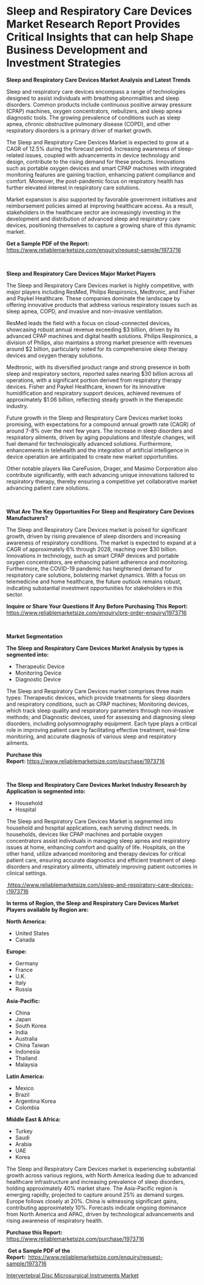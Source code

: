 <p><h1>Sleep and Respiratory Care Devices Market Research Report Provides Critical Insights that can help Shape Business Development and Investment Strategies</h1></p><p><strong>Sleep and Respiratory Care Devices Market Analysis and Latest Trends</strong></p>
<p><p>Sleep and respiratory care devices encompass a range of technologies designed to assist individuals with breathing abnormalities and sleep disorders. Common products include continuous positive airway pressure (CPAP) machines, oxygen concentrators, nebulizers, and sleep apnea diagnostic tools. The growing prevalence of conditions such as sleep apnea, chronic obstructive pulmonary disease (COPD), and other respiratory disorders is a primary driver of market growth. </p><p>The Sleep and Respiratory Care Devices Market is expected to grow at a CAGR of 12.5% during the forecast period. Increasing awareness of sleep-related issues, coupled with advancements in device technology and design, contribute to the rising demand for these products. Innovations such as portable oxygen devices and smart CPAP machines with integrated monitoring features are gaining traction, enhancing patient compliance and comfort. Moreover, the post-pandemic focus on respiratory health has further elevated interest in respiratory care solutions. </p><p>Market expansion is also supported by favorable government initiatives and reimbursement policies aimed at improving healthcare access. As a result, stakeholders in the healthcare sector are increasingly investing in the development and distribution of advanced sleep and respiratory care devices, positioning themselves to capture a growing share of this dynamic market.</p></p>
<p><strong>Get a Sample PDF of the Report:&nbsp;</strong> <a href="https://www.reliablemarketsize.com/enquiry/request-sample/1973716?utm_campaign=2773&utm_medium=2&utm_source=Github&utm_content=ia&utm_term=05032025&utm_id=sleep-and-respiratory-care-devices">https://www.reliablemarketsize.com/enquiry/request-sample/1973716</a></p>
<p>&nbsp;</p>
<p><strong>Sleep and Respiratory Care Devices Major Market Players</strong></p>
<p><p>The Sleep and Respiratory Care Devices market is highly competitive, with major players including ResMed, Philips Respironics, Medtronic, and Fisher and Paykel Healthcare. These companies dominate the landscape by offering innovative products that address various respiratory issues such as sleep apnea, COPD, and invasive and non-invasive ventilation.</p><p>ResMed leads the field with a focus on cloud-connected devices, showcasing robust annual revenue exceeding $3 billion, driven by its advanced CPAP machines and digital health solutions. Philips Respironics, a division of Philips, also maintains a strong market presence with revenues around $2 billion, particularly noted for its comprehensive sleep therapy devices and oxygen therapy solutions.</p><p>Medtronic, with its diversified product range and strong presence in both sleep and respiratory sectors, reported sales nearing $30 billion across all operations, with a significant portion derived from respiratory therapy devices. Fisher and Paykel Healthcare, known for its innovative humidification and respiratory support devices, achieved revenues of approximately $1.06 billion, reflecting steady growth in the therapeutic industry.</p><p>Future growth in the Sleep and Respiratory Care Devices market looks promising, with expectations for a compound annual growth rate (CAGR) of around 7-8% over the next few years. The increase in sleep disorders and respiratory ailments, driven by aging populations and lifestyle changes, will fuel demand for technologically advanced solutions. Furthermore, enhancements in telehealth and the integration of artificial intelligence in device operation are anticipated to create new market opportunities.</p><p>Other notable players like CareFusion, Drager, and Masimo Corporation also contribute significantly, with each advancing unique innovations tailored to respiratory therapy, thereby ensuring a competitive yet collaborative market advancing patient care solutions.</p></p>
<p>&nbsp;</p>
<p><strong>What Are The Key Opportunities For Sleep and Respiratory Care Devices Manufacturers?</strong></p>
<p><p>The Sleep and Respiratory Care Devices market is poised for significant growth, driven by rising prevalence of sleep disorders and increasing awareness of respiratory conditions. The market is expected to expand at a CAGR of approximately 6% through 2028, reaching over $30 billion. Innovations in technology, such as smart CPAP devices and portable oxygen concentrators, are enhancing patient adherence and monitoring. Furthermore, the COVID-19 pandemic has heightened demand for respiratory care solutions, bolstering market dynamics. With a focus on telemedicine and home healthcare, the future outlook remains robust, indicating substantial investment opportunities for stakeholders in this sector.</p></p>
<p><strong>Inquire or Share Your Questions If Any Before Purchasing This Report:</strong> <a href="https://www.reliablemarketsize.com/enquiry/pre-order-enquiry/1973716?utm_campaign=2773&utm_medium=2&utm_source=Github&utm_content=ia&utm_term=05032025&utm_id=sleep-and-respiratory-care-devices">https://www.reliablemarketsize.com/enquiry/pre-order-enquiry/1973716</a></p>
<p>&nbsp;</p>
<p><strong>Market Segmentation</strong></p>
<p><strong>The Sleep and Respiratory Care Devices Market Analysis by types is segmented into:</strong></p>
<p><ul><li>Therapeutic Device</li><li>Monitoring Device</li><li>Diagnostic Device</li></ul></p>
<p><p>The Sleep and Respiratory Care Devices market comprises three main types: Therapeutic devices, which provide treatments for sleep disorders and respiratory conditions, such as CPAP machines; Monitoring devices, which track sleep quality and respiratory parameters through non-invasive methods; and Diagnostic devices, used for assessing and diagnosing sleep disorders, including polysomnography equipment. Each type plays a critical role in improving patient care by facilitating effective treatment, real-time monitoring, and accurate diagnosis of various sleep and respiratory ailments.</p></p>
<p><strong>Purchase this Report:&nbsp;</strong><a href="https://www.reliablemarketsize.com/purchase/1973716?utm_campaign=2773&utm_medium=2&utm_source=Github&utm_content=ia&utm_term=05032025&utm_id=sleep-and-respiratory-care-devices">https://www.reliablemarketsize.com/purchase/1973716</a></p>
<p>&nbsp;</p>
<p><strong>The Sleep and Respiratory Care Devices Market Industry Research by Application is segmented into:</strong></p>
<p><ul><li>Household</li><li>Hospital</li></ul></p>
<p><p>The Sleep and Respiratory Care Devices Market is segmented into household and hospital applications, each serving distinct needs. In households, devices like CPAP machines and portable oxygen concentrators assist individuals in managing sleep apnea and respiratory issues at home, enhancing comfort and quality of life. Hospitals, on the other hand, utilize advanced monitoring and therapy devices for critical patient care, ensuring accurate diagnostics and efficient treatment of sleep disorders and respiratory ailments, ultimately improving patient outcomes in clinical settings.</p></p>
<p><a href="https://www.reliablemarketsize.com/sleep-and-respiratory-care-devices-r1973716?utm_campaign=2773&utm_medium=2&utm_source=Github&utm_content=ia&utm_term=05032025&utm_id=sleep-and-respiratory-care-devices">&nbsp;https://www.reliablemarketsize.com/sleep-and-respiratory-care-devices-r1973716</a></p>
<p><strong>In terms of Region, the Sleep and Respiratory Care Devices Market Players available by Region are:</strong></p>
<p>
    <p> <strong> North America: </strong>
        <ul>
            <li>United States</li>
            <li>Canada</li>
        </ul>
        </p> 
    <p> <strong> Europe: </strong>
        <ul>
            <li>Germany</li>
            <li>France</li>
            <li>U.K.</li>
            <li>Italy</li>
            <li>Russia</li>
        </ul>
        </p> 
    <p> <strong> Asia-Pacific: </strong>
        <ul>
            <li>China</li>
            <li>Japan</li>
            <li>South Korea</li>
            <li>India</li>
            <li>Australia</li>
            <li>China Taiwan</li>
            <li>Indonesia</li>
            <li>Thailand</li>
            <li>Malaysia</li>
        </ul>
        </p> 
    <p> <strong> Latin America: </strong>
        <ul>
            <li>Mexico</li>
            <li>Brazil</li>
            <li>Argentina Korea</li>
            <li>Colombia</li>
        </ul>
        </p> 
    <p> <strong> Middle East & Africa: </strong>
        <ul>
            <li>Turkey</li>
            <li>Saudi</li>
            <li>Arabia</li>
            <li>UAE</li>
            <li>Korea</li>
        </ul>
    </p>
    </p>
<p><p>The Sleep and Respiratory Care Devices market is experiencing substantial growth across various regions, with North America leading due to advanced healthcare infrastructure and increasing prevalence of sleep disorders, holding approximately 40% market share. The Asia-Pacific region is emerging rapidly, projected to capture around 25% as demand surges. Europe follows closely at 20%. China is witnessing significant gains, contributing approximately 10%. Forecasts indicate ongoing dominance from North America and APAC, driven by technological advancements and rising awareness of respiratory health.</p></p>
<p><strong>Purchase this Report: </strong><a href="https://www.reliablemarketsize.com/purchase/1973716?utm_campaign=2773&utm_medium=2&utm_source=Github&utm_content=ia&utm_term=05032025&utm_id=sleep-and-respiratory-care-devices">https://www.reliablemarketsize.com/purchase/1973716</a></p>
<p>&nbsp;<strong>Get a Sample PDF of the Report:&nbsp;&nbsp;</strong><a href="https://www.reliablemarketsize.com/enquiry/request-sample/1973716?utm_campaign=2773&utm_medium=2&utm_source=Github&utm_content=ia&utm_term=05032025&utm_id=sleep-and-respiratory-care-devices">https://www.reliablemarketsize.com/enquiry/request-sample/1973716</a></p>
<p><strong></strong></p>
<p><p><a href="https://github.com/dolorespeddico90/Market-Research-Report-List-1/blob/main/intervertebral-disc-microsurgical-instruments-market.md?utm_campaign=2773&utm_medium=2&utm_source=Github&utm_content=ia&utm_term=05032025&utm_id=sleep-and-respiratory-care-devices">Intervertebral Disc Microsurgical Instruments Market</a></p></p>